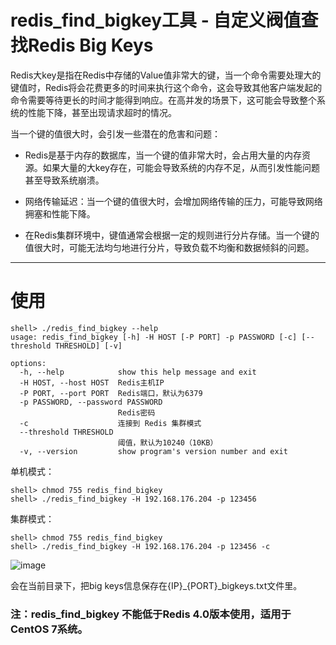 # redis_find_bigkey工具 - 自定义阀值查找Redis Big Keys

Redis大key是指在Redis中存储的Value值非常大的键，当一个命令需要处理大的键值时，Redis将会花费更多的时间来执行这个命令，这会导致其他客户端发起的命令需要等待更长的时间才能得到响应。在高并发的场景下，这可能会导致整个系统的性能下降，甚至出现请求超时的情况。

当一个键的值很大时，会引发一些潜在的危害和问题：

- Redis是基于内存的数据库，当一个键的值非常大时，会占用大量的内存资源。如果大量的大key存在，可能会导致系统的内存不足，从而引发性能问题甚至导致系统崩溃。
   
- 网络传输延迟：当一个键的值很大时，会增加网络传输的压力，可能导致网络拥塞和性能下降。

- 在Redis集群环境中，键值通常会根据一定的规则进行分片存储。当一个键的值很大时，可能无法均匀地进行分片，导致负载不均衡和数据倾斜的问题。
-----------------------------------------------

# 使用
```
shell> ./redis_find_bigkey --help
usage: redis_find_bigkey [-h] -H HOST [-P PORT] -p PASSWORD [-c] [--threshold THRESHOLD] [-v]

options:
  -h, --help            show this help message and exit
  -H HOST, --host HOST  Redis主机IP
  -P PORT, --port PORT  Redis端口，默认为6379
  -p PASSWORD, --password PASSWORD
                        Redis密码
  -c                    连接到 Redis 集群模式
  --threshold THRESHOLD
                        阈值，默认为10240（10KB）
  -v, --version         show program's version number and exit
```

单机模式：
```
shell> chmod 755 redis_find_bigkey
shell> ./redis_find_bigkey -H 192.168.176.204 -p 123456
```

集群模式：
```
shell> chmod 755 redis_find_bigkey
shell> ./redis_find_bigkey -H 192.168.176.204 -p 123456 -c
```
![image](https://github.com/hcymysql/redis_find_bigkey/assets/19261879/bfee2452-d413-4a78-a01b-89d452f0f279)

会在当前目录下，把big keys信息保存在{IP}_{PORT}_bigkeys.txt文件里。

### 注：redis_find_bigkey 不能低于Redis 4.0版本使用，适用于CentOS 7系统。
